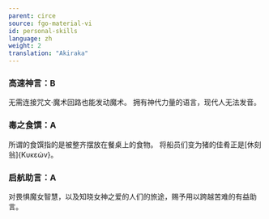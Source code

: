 ```yaml
---
parent: circe
source: fgo-material-vi
id: personal-skills
language: zh
weight: 2
translation: "Akiraka"
---
```


### 高速神言：B

无需连接咒文·魔术回路也能发动魔术。
拥有神代力量的语言，现代人无法发音。

### 毒之食馔：A

所谓的食馔指的是被整齐摆放在餐桌上的食物。
将船员们变为猪的佳肴正是[休刻翁]{Κυκεών}。

### 启航助言：A

对畏惧魔女智慧，以及知晓女神之爱的人们的旅途，赐予用以跨越苦难的有益助言。
